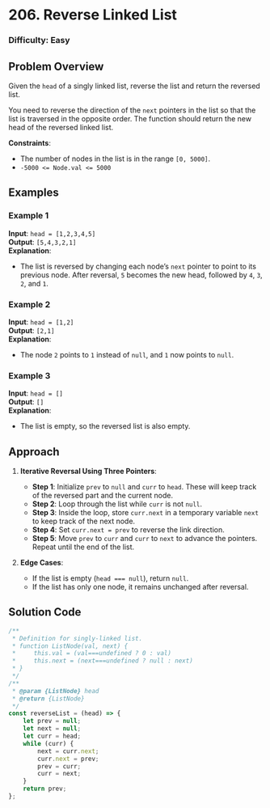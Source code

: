 # 206. Reverse Linked List

### Difficulty: Easy

## Problem Overview

Given the `head` of a singly linked list, reverse the list and return the reversed list.

You need to reverse the direction of the `next` pointers in the list so that the list is traversed in the opposite order. The function should return the new head of the reversed linked list.

**Constraints**:

- The number of nodes in the list is in the range `[0, 5000]`.
- `-5000 <= Node.val <= 5000`

## Examples

### Example 1

**Input**: `head = [1,2,3,4,5]`  
**Output**: `[5,4,3,2,1]`  
**Explanation**:

- The list is reversed by changing each node’s `next` pointer to point to its previous node. After reversal, `5` becomes the new head, followed by `4`, `3`, `2`, and `1`.

### Example 2

**Input**: `head = [1,2]`  
**Output**: `[2,1]`  
**Explanation**:

- The node `2` points to `1` instead of `null`, and `1` now points to `null`.

### Example 3

**Input**: `head = []`  
**Output**: `[]`  
**Explanation**:

- The list is empty, so the reversed list is also empty.

## Approach

1. **Iterative Reversal Using Three Pointers**:

    - **Step 1**: Initialize `prev` to `null` and `curr` to `head`. These will keep track of the reversed part and the current node.
    - **Step 2**: Loop through the list while `curr` is not `null`.
    - **Step 3**: Inside the loop, store `curr.next` in a temporary variable `next` to keep track of the next node.
    - **Step 4**: Set `curr.next = prev` to reverse the link direction.
    - **Step 5**: Move `prev` to `curr` and `curr` to `next` to advance the pointers. Repeat until the end of the list.

2. **Edge Cases**:
    - If the list is empty (`head === null`), return `null`.
    - If the list has only one node, it remains unchanged after reversal.

## Solution Code

```javascript
/**
 * Definition for singly-linked list.
 * function ListNode(val, next) {
 *     this.val = (val===undefined ? 0 : val)
 *     this.next = (next===undefined ? null : next)
 * }
 */
/**
 * @param {ListNode} head
 * @return {ListNode}
 */
const reverseList = (head) => {
	let prev = null;
	let next = null;
	let curr = head;
	while (curr) {
		next = curr.next;
		curr.next = prev;
		prev = curr;
		curr = next;
	}
	return prev;
};

